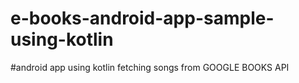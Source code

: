 # e-books-android-app-sample-using-kotlin

#android app using kotlin fetching songs from GOOGLE BOOKS API
